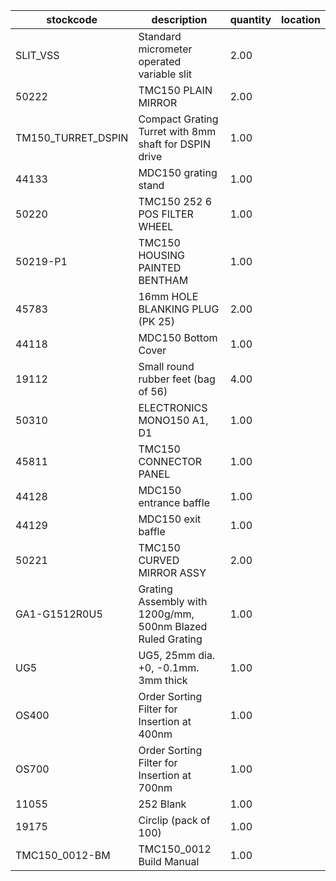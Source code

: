|stockcode|description|quantity|location|
|---------|-----------|--------|--------|
|SLIT_VSS|Standard micrometer operated variable slit|2.00||
|50222|TMC150 PLAIN MIRROR|2.00||
|TM150_TURRET_DSPIN|Compact Grating Turret with 8mm shaft for DSPIN drive|1.00||
|44133|MDC150 grating stand|1.00||
|50220|TMC150 252 6 POS FILTER WHEEL|1.00||
|50219-P1|TMC150 HOUSING PAINTED BENTHAM|1.00||
|45783|16mm HOLE BLANKING PLUG (PK 25)|2.00||
|44118|MDC150 Bottom Cover|1.00||
|19112|Small round rubber feet (bag of 56)|4.00||
|50310|ELECTRONICS MONO150 A1, D1|1.00||
|45811|TMC150 CONNECTOR PANEL|1.00||
|44128|MDC150 entrance baffle|1.00||
|44129|MDC150 exit baffle|1.00||
|50221|TMC150 CURVED MIRROR ASSY|2.00||
|GA1-G1512R0U5|Grating Assembly with 1200g/mm, 500nm Blazed Ruled Grating|1.00||
|UG5|UG5, 25mm dia. +0, -0.1mm. 3mm thick|1.00||
|OS400|Order Sorting Filter for Insertion at 400nm|1.00||
|OS700|Order Sorting Filter for Insertion at 700nm|1.00||
|11055|252 Blank|1.00||
|19175|Circlip (pack of 100)|1.00||
|TMC150_0012-BM|TMC150_0012 Build Manual|1.00||
